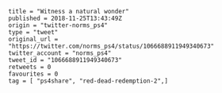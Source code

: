 ```
title = "Witness a natural wonder"
published = 2018-11-25T13:43:49Z
origin = "twitter-norms_ps4"
type = "tweet"
original_url = "https://twitter.com/norms_ps4/status/1066688911949340673"
twitter_account = "norms_ps4"
tweet_id = "1066688911949340673"
retweets = 0
favourites = 0
tag = [ "ps4share", "red-dead-redemption-2",]
```

<p class='image'><img src='https://mnf.m17s.net/2018/11/25/Ds2j6SEXcAARDYy.jpg' alt=''></p>

